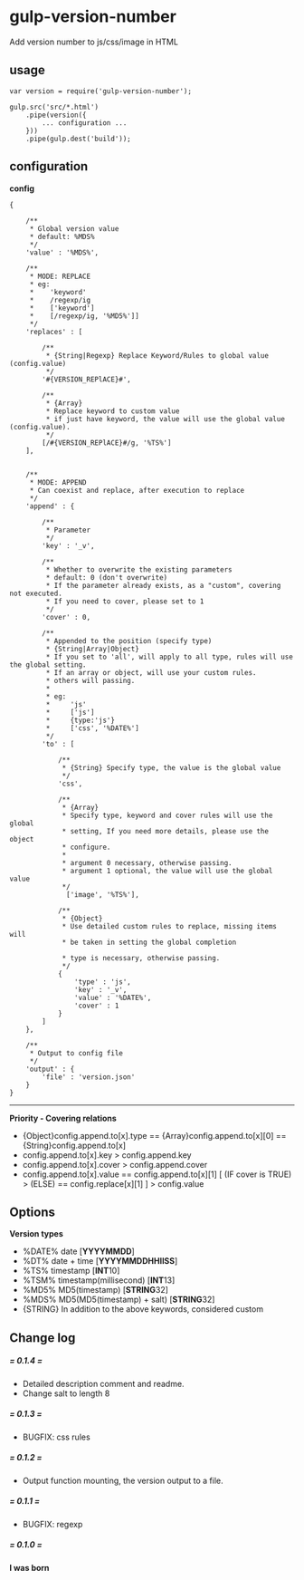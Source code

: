 # gulp-version-number #
Add version number to js/css/image in HTML

## usage ##

    var version = require('gulp-version-number');

    gulp.src('src/*.html')
        .pipe(version({
    		... configuration ...
        }))
        .pipe(gulp.dest('build'));

## configuration ##

**config**

    {
    
        /**
         * Global version value
         * default: %MDS%
         */
        'value' : '%MDS%',
    
        /**
         * MODE: REPLACE
         * eg:
         *    'keyword'
         *    /regexp/ig
         *    ['keyword']
         *    [/regexp/ig, '%MD5%']]
         */
        'replaces' : [
        
            /**
             * {String|Regexp} Replace Keyword/Rules to global value (config.value)
             */
            '#{VERSION_REPlACE}#',
            
            /**
             * {Array}
             * Replace keyword to custom value
             * if just have keyword, the value will use the global value (config.value).
             */    
            [/#{VERSION_REPlACE}#/g, '%TS%']
        ],
        
        
        /**
         * MODE: APPEND
         * Can coexist and replace, after execution to replace
         */
        'append' : {
        
            /**
             * Parameter
             */
            'key' : '_v',
            
            /**
             * Whether to overwrite the existing parameters
             * default: 0 (don't overwrite)
             * If the parameter already exists, as a "custom", covering not executed.
             * If you need to cover, please set to 1
             */
            'cover' : 0,
            
            /**
             * Appended to the position (specify type)
             * {String|Array|Object}
             * If you set to 'all', will apply to all type, rules will use the global setting.
             * If an array or object, will use your custom rules.
             * others will passing.
             * 
             * eg:
             *     'js'
             *     ['js']
             *     {type:'js'}
             *     ['css', '%DATE%']
             */
            'to' : [
            
                /**
                 * {String} Specify type, the value is the global value
                 */
                'css',
                
                /**
                 * {Array}
                 * Specify type, keyword and cover rules will use the global 
                 * setting, If you need more details, please use the object 
                 * configure.
                 *
                 * argument 0 necessary, otherwise passing.
                 * argument 1 optional, the value will use the global value
                 */
                  ['image', '%TS%'],
                  
                /**
                 * {Object}
                 * Use detailed custom rules to replace, missing items will 
                 * be taken in setting the global completion
                 
                 * type is necessary, otherwise passing.
                 */
                {
                    'type' : 'js',
                    'key' : '_v',
                    'value' : '%DATE%',
                    'cover' : 1
                }
            ]
        },
     
        /**
         * Output to config file
         */
        'output' : {
            'file' : 'version.json'
        }
    }

---

**Priority - Covering relations**

- {Object}config.append.to[x].type == {Array}config.append.to[x][0] == {String}config.append.to[x]
- config.append.to[x].key > config.append.key
- config.append.to[x].cover > config.append.cover
- config.append.to[x].value == config.append.to[x][1] [ (IF cover is TRUE) > (ELSE) == config.replace[x][1] ] > config.value

## Options ##

**Version types**

- %DATE% date [**YYYYMMDD**]
- %DT% date + time [**YYYYMMDDHHIISS**]
- %TS% timestamp [**INT**10]
- %TSM% timestamp(millisecond) [**INT**13]
- %MD5% MD5(timestamp) [**STRING**32]
- %MDS% MD5(MD5(timestamp) + salt) [**STRING**32]
- {STRING} In addition to the above keywords, considered custom


## Change log ##

##### = 0.1.4 = #####
- Detailed description comment and readme.
- Change salt to length 8

##### = 0.1.3 = #####
- BUGFIX: css rules

##### = 0.1.2 = #####
- Output function mounting, the version output to a file.


##### = 0.1.1 = #####
- BUGFIX: regexp

##### = 0.1.0 = #####
**I was born**
